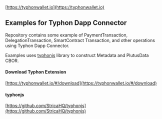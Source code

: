 [https://typhonwallet.io](https://typhonwallet.io)

## Examples for Typhon Dapp Connector

Repository contains some example of PaymentTransaction, DelegationTransaction, SmartContract Transaction, and other operations using Typhon Dapp Connector.

Examples uses [typhonjs](https://github.com/StricaHQ/typhonjs) library to construct Metadata and PlutusData CBOR.

#### Download Typhon Extension

[https://typhonwallet.io/#/download](https://typhonwallet.io/#/download)

#### typhonjs

[https://github.com/StricaHQ/typhonjs](https://github.com/StricaHQ/typhonjs)
